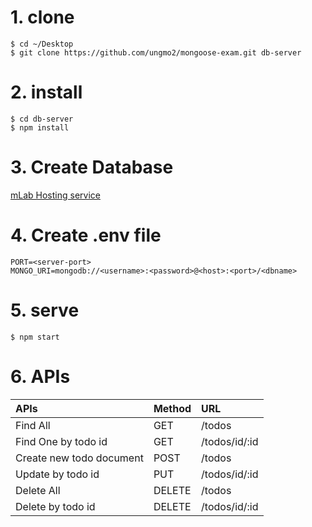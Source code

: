 # 1. clone

```
$ cd ~/Desktop
$ git clone https://github.com/ungmo2/mongoose-exam.git db-server
```

# 2. install

```
$ cd db-server
$ npm install
```

# 3. Create Database

[mLab Hosting service](http://poiemaweb.com/mongdb-basics#43-mlab-hosting-service)

# 4. Create .env file

```
PORT=<server-port>
MONGO_URI=mongodb://<username>:<password>@<host>:<port>/<dbname>
```

# 5. serve

```
$ npm start
```

# 6. APIs

| APIs                     | Method | URL
|:-------------------------|:-------|:----------------------
| Find All                 | GET    | /todos
| Find One by todo id      | GET    | /todos/id/:id
| Create new todo document | POST   | /todos
| Update by todo id        | PUT    | /todos/id/:id
| Delete All               | DELETE | /todos
| Delete by todo id        | DELETE | /todos/id/:id
